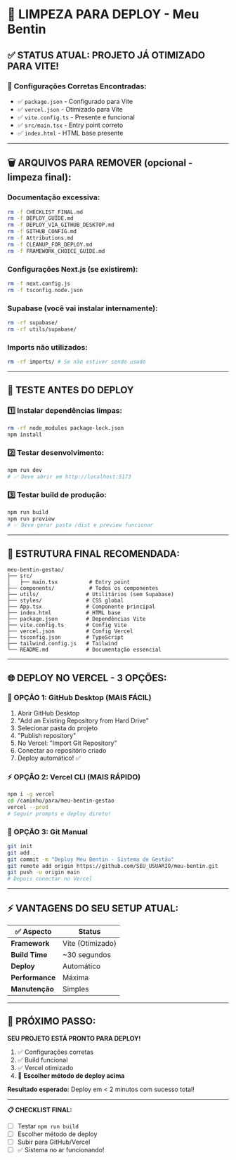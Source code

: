 # 🧹 LIMPEZA PARA DEPLOY - Meu Bentin

## ✅ STATUS ATUAL: PROJETO JÁ OTIMIZADO PARA VITE!

### 🎯 **Configurações Corretas Encontradas:**
- ✅ `package.json` - Configurado para Vite
- ✅ `vercel.json` - Otimizado para Vite  
- ✅ `vite.config.ts` - Presente e funcional
- ✅ `src/main.tsx` - Entry point correto
- ✅ `index.html` - HTML base presente

---

## 🗑️ **ARQUIVOS PARA REMOVER** (opcional - limpeza final):

### **Documentação excessiva:**
```bash
rm -f CHECKLIST_FINAL.md
rm -f DEPLOY_GUIDE.md  
rm -f DEPLOY_VIA_GITHUB_DESKTOP.md
rm -f GITHUB_CONFIG.md
rm -f Attributions.md
rm -f CLEANUP_FOR_DEPLOY.md
rm -f FRAMEWORK_CHOICE_GUIDE.md
```

### **Configurações Next.js (se existirem):**
```bash
rm -f next.config.js
rm -f tsconfig.node.json
```

### **Supabase (você vai instalar internamente):**
```bash
rm -rf supabase/
rm -rf utils/supabase/
```

### **Imports não utilizados:**
```bash
rm -rf imports/ # Se não estiver sendo usado
```

---

## 🚀 **TESTE ANTES DO DEPLOY**

### 1️⃣ **Instalar dependências limpas:**
```bash
rm -rf node_modules package-lock.json
npm install
```

### 2️⃣ **Testar desenvolvimento:**
```bash
npm run dev
# ✅ Deve abrir em http://localhost:5173
```

### 3️⃣ **Testar build de produção:**
```bash
npm run build
npm run preview
# ✅ Deve gerar pasta /dist e preview funcionar
```

---

## 📁 **ESTRUTURA FINAL RECOMENDADA:**

```
meu-bentin-gestao/
├── src/
│   ├── main.tsx          # Entry point
├── components/           # Todos os componentes  
├── utils/               # Utilitários (sem Supabase)
├── styles/              # CSS global
├── App.tsx              # Componente principal
├── index.html           # HTML base
├── package.json         # Dependências Vite
├── vite.config.ts       # Config Vite
├── vercel.json          # Config Vercel
├── tsconfig.json        # TypeScript
├── tailwind.config.js   # Tailwind
└── README.md            # Documentação essencial
```

---

## 🌐 **DEPLOY NO VERCEL - 3 OPÇÕES:**

### **🎯 OPÇÃO 1: GitHub Desktop (MAIS FÁCIL)**
1. Abrir GitHub Desktop
2. "Add an Existing Repository from Hard Drive"
3. Selecionar pasta do projeto
4. "Publish repository" 
5. No Vercel: "Import Git Repository"
6. Conectar ao repositório criado
7. Deploy automático! ✅

### **⚡ OPÇÃO 2: Vercel CLI (MAIS RÁPIDO)**
```bash
npm i -g vercel
cd /caminho/para/meu-bentin-gestao
vercel --prod
# Seguir prompts e deploy direto!
```

### **🔧 OPÇÃO 3: Git Manual**
```bash
git init
git add .
git commit -m "Deploy Meu Bentin - Sistema de Gestão"
git remote add origin https://github.com/SEU_USUARIO/meu-bentin.git
git push -u origin main
# Depois conectar no Vercel
```

---

## ⚡ **VANTAGENS DO SEU SETUP ATUAL:**

| ✅ Aspecto | Status |
|------------|---------|
| **Framework** | Vite (Otimizado) |
| **Build Time** | ~30 segundos |
| **Deploy** | Automático |
| **Performance** | Máxima |
| **Manutenção** | Simples |

---

## 🎯 **PRÓXIMO PASSO:**

**SEU PROJETO ESTÁ PRONTO PARA DEPLOY!**

1. ✅ Configurações corretas
2. ✅ Build funcional  
3. ✅ Vercel otimizado
4. 🚀 **Escolher método de deploy acima**

**Resultado esperado:** Deploy em < 2 minutos com sucesso total! 

---

**📋 CHECKLIST FINAL:**
- [ ] Testar `npm run build` 
- [ ] Escolher método de deploy
- [ ] Subir para GitHub/Vercel
- [ ] ✅ Sistema no ar funcionando!